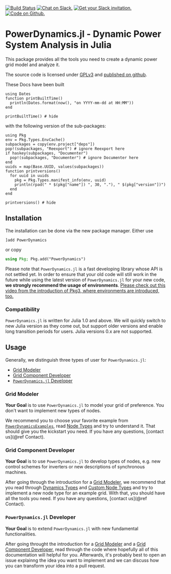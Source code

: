 
[![Build Status](https://travis-ci.org/JuliaEnergy/PowerDynamics.jl.svg?branch=master)](https://travis-ci.org/JuliaEnergy/PowerDynamics.jl)
[![Chat on Slack.](https://img.shields.io/badge/chat%20on-slack-yellow.svg)](https://julialang.slack.com/messages/CDAGL4T09/)
[![Get your Slack invitation.](https://img.shields.io/badge/get%20invitation-slack-yellow.svg)](https://slackinvite.julialang.org/)
[![Code on Github.](https://img.shields.io/badge/code%20on-github-blue.svg)](https://github.com/JuliaEnergy/PowerDynamics.jl)

# PowerDynamics.jl - Dynamic Power System Analysis in Julia

This package provides all the tools you need to create a dynamic power grid model
and analyze it.

The source code is licensed under [GPLv3](https://www.gnu.org/licenses/gpl-3.0.en.html) and [published on github](https://github.com/JuliaEnergy/PowerDynamics.jl).

These Docs have been built
```@setup documentationbuildtime
using Dates
function printBuiltTime()
  println(Dates.format(now(), "on YYYY-mm-dd at HH:MM"))
end
```
```@example documentationbuildtime
printBuiltTime() # hide
```
with the following version of the sub-packages:
```@setup versions
using Pkg
env = Pkg.Types.EnvCache()
subpackages = copy(env.project["deps"])
pop!(subpackages, "Reexport") # ignore Reexport here
if haskey(subpackages, "Documenter")
  pop!(subpackages, "Documenter") # ignore Documenter here
end
uuids = map(Base.UUID, values(subpackages))
function printversions()
  for uuid in uuids
    pkg = Pkg.Types.manifest_info(env, uuid)
    println(rpad(" * $(pkg["name"]) ", 30, "."), " $(pkg["version"])")
  end
end
```
```@example versions
printversions() # hide
```

## Installation

The installation can be done via the new package manager. Either use
```
]add PowerDynamics
```
or copy
```Julia
using Pkg; Pkg.add("PowerDynamics")
```

Please note that `PowerDynamics.jl` is a fast developing library whose API is not settled yet.
In order to ensure that your old code will still work in the future while using the latest version of
`PowerDynamics.jl` for your new code, **we strongly recommend the usage of environments**. [Please check out
this video from the introduction of Pkg3, where environments are introduced, too.](https://www.youtube.com/watch?v=HgFmiT5p0zU)

### Compatibility

`PowerDynamics.jl` is written for Julia 1.0 and above.
We will quickly switch to new Julia version as they come out, but support older versions and enable long transition periods for users.
Julia versions 0.x are not supported.

## Usage

Generally, we distinguish three types of user for `PowerDynamics.jl`:
- [Grid Modeler](@ref)
- [Grid Component Developer](@ref)
- [`PowerDynamics.jl` Developer](@ref)

### Grid Modeler

**Your Goal** is to use `PowerDynamics.jl` to model your grid of preference. You don't
want to implement new types of nodes.

We recommend you to choose your favorite example from [`PowerDynamicsExamples`](https://gitlab.com/JuliaEnergy/PowerDynamicsExamples),
read [Node Types](@ref) and try to understand it. That should give you the kickstart you need. If you
have any questions, [contact us](@ref Contact).

### Grid Component Developer

**Your Goal** is to use `PowerDynamics.jl` to develop types of nodes, e.g. new control schemes for inverters or
new descriptions of synchronous machines.

After going through the introduction for a [Grid Modeler](@ref), we recommend that you read
through [Dynamics Types](@ref) and [Custom Node Types](@ref) and try to implement
a new node type for an example grid. With that, you should have all the tools you need.
If you have any questions, [contact us](@ref Contact).

### `PowerDynamics.jl` Developer

**Your Goal** is to extend `PowerDynamics.jl` with new fundamental functionalities.

After going throught the introduction for a [Grid Modeler](@ref) and a [Grid Component Developer](@ref),
read through the code where hopefully all of this documentation will helpful for you.
Afterwards, it's probably best to open an issue explainng the idea you want to implement
and we can discuss how you can transform your idea into a pull request.
